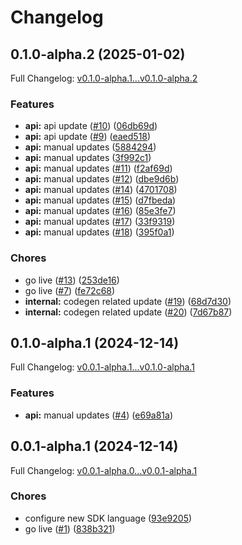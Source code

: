 # Changelog

## 0.1.0-alpha.2 (2025-01-02)

Full Changelog: [v0.1.0-alpha.1...v0.1.0-alpha.2](https://github.com/identety/identety-go-sdk/compare/v0.1.0-alpha.1...v0.1.0-alpha.2)

### Features

* **api:** api update ([#10](https://github.com/identety/identety-go-sdk/issues/10)) ([06db69d](https://github.com/identety/identety-go-sdk/commit/06db69d9ac9dd905adeb7f9d5d59fa0df00cb493))
* **api:** api update ([#9](https://github.com/identety/identety-go-sdk/issues/9)) ([eaed518](https://github.com/identety/identety-go-sdk/commit/eaed518de4898bef5aa61e8e41da07d3a4b495b9))
* **api:** manual updates ([5884294](https://github.com/identety/identety-go-sdk/commit/58842945aaa477d84140257e3db5af92d15cd07b))
* **api:** manual updates ([3f992c1](https://github.com/identety/identety-go-sdk/commit/3f992c193398ec96ef0fac11fd3889febc06be22))
* **api:** manual updates ([#11](https://github.com/identety/identety-go-sdk/issues/11)) ([f2af69d](https://github.com/identety/identety-go-sdk/commit/f2af69d09f5a79485c3183bb86e13c98707c6ece))
* **api:** manual updates ([#12](https://github.com/identety/identety-go-sdk/issues/12)) ([dbe9d6b](https://github.com/identety/identety-go-sdk/commit/dbe9d6b1f13078df2a368def92aa74ebc79fb118))
* **api:** manual updates ([#14](https://github.com/identety/identety-go-sdk/issues/14)) ([4701708](https://github.com/identety/identety-go-sdk/commit/470170862b70cf78303e2d07c1cf8aad13c02483))
* **api:** manual updates ([#15](https://github.com/identety/identety-go-sdk/issues/15)) ([d7fbeda](https://github.com/identety/identety-go-sdk/commit/d7fbeda860ebd84114fa70e4d765b0ebe7977dad))
* **api:** manual updates ([#16](https://github.com/identety/identety-go-sdk/issues/16)) ([85e3fe7](https://github.com/identety/identety-go-sdk/commit/85e3fe7193995c8b09c10b31b96fdb4a43507922))
* **api:** manual updates ([#17](https://github.com/identety/identety-go-sdk/issues/17)) ([33f9319](https://github.com/identety/identety-go-sdk/commit/33f93195cb7fe144942ca983ee83f6204e314235))
* **api:** manual updates ([#18](https://github.com/identety/identety-go-sdk/issues/18)) ([395f0a1](https://github.com/identety/identety-go-sdk/commit/395f0a1320cdd8e150e201fcf706fa93e581b0e5))


### Chores

* go live ([#13](https://github.com/identety/identety-go-sdk/issues/13)) ([253de16](https://github.com/identety/identety-go-sdk/commit/253de16dca251f9e7973101b185ff68f92fb991a))
* go live ([#7](https://github.com/identety/identety-go-sdk/issues/7)) ([fe72c68](https://github.com/identety/identety-go-sdk/commit/fe72c68f2322183c3b56c1750b55fb8100d1813a))
* **internal:** codegen related update ([#19](https://github.com/identety/identety-go-sdk/issues/19)) ([68d7d30](https://github.com/identety/identety-go-sdk/commit/68d7d30bcdd2df15951596bbfe9f83a9bbdcbcdc))
* **internal:** codegen related update ([#20](https://github.com/identety/identety-go-sdk/issues/20)) ([7d67b87](https://github.com/identety/identety-go-sdk/commit/7d67b8796f6dbed212c15d394725721666638635))

## 0.1.0-alpha.1 (2024-12-14)

Full Changelog: [v0.0.1-alpha.1...v0.1.0-alpha.1](https://github.com/identety/identety-go-sdk/compare/v0.0.1-alpha.1...v0.1.0-alpha.1)

### Features

* **api:** manual updates ([#4](https://github.com/identety/identety-go-sdk/issues/4)) ([e69a81a](https://github.com/identety/identety-go-sdk/commit/e69a81a8ae037e52cd5728e6bb380ce8b62a2a29))

## 0.0.1-alpha.1 (2024-12-14)

Full Changelog: [v0.0.1-alpha.0...v0.0.1-alpha.1](https://github.com/identety/identety-go-sdk/compare/v0.0.1-alpha.0...v0.0.1-alpha.1)

### Chores

* configure new SDK language ([93e9205](https://github.com/identety/identety-go-sdk/commit/93e92053499b00b2f2e331cae402eda597dd5976))
* go live ([#1](https://github.com/identety/identety-go-sdk/issues/1)) ([838b321](https://github.com/identety/identety-go-sdk/commit/838b3217f294a31568d05ff0190b73f72c835b0d))
